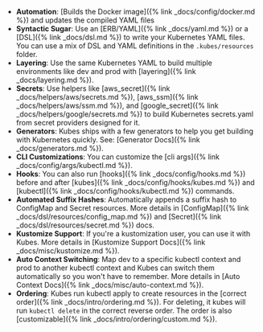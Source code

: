 * **Automation**: [Builds the Docker image]({% link _docs/config/docker.md %}) and updates the compiled YAML files
* **Syntactic Sugar**: Use an [ERB/YAML]({% link _docs/yaml.md %}) or a [DSL]({% link _docs/dsl.md %}) to write your Kubernetes YAML files. You can use a mix of DSL and YAML definitions in the `.kubes/resources` folder.
* **Layering**: Use the same Kubernetes YAML to build multiple environments like dev and prod with [layering]({% link _docs/layering.md %}).
* **Secrets**: Use helpers like [aws_secret]({% link _docs/helpers/aws/secrets.md %}), [aws_ssm]({% link _docs/helpers/aws/ssm.md %}), and [google_secret]({% link _docs/helpers/google/secrets.md %}) to build Kubernetes secrets.yaml from secret providers designed for it.
* **Generators**: Kubes ships with a few generators to help you get building with Kubernetes quickly. See: [Generator Docs]({% link _docs/generators.md %}).
* **CLI Customizations**: You can customize the [cli args]({% link _docs/config/args/kubectl.md %}).
* **Hooks**: You can also run [hooks]({% link _docs/config/hooks.md %}) before and after [kubes]({% link _docs/config/hooks/kubes.md %}) and [kubectl]({% link _docs/config/hooks/kubectl.md %}) commands.
* **Automated Suffix Hashes**: Automatically appends a suffix hash to ConfigMap and Secret resources. More details in [ConfigMap]({% link _docs/dsl/resources/config_map.md %}) and [Secret]({% link _docs/dsl/resources/secret.md %}) docs.
* **Kustomize Support**: If you're a kustomization user, you can use it with Kubes. More details in [Kustomize Support Docs]({% link _docs/misc/kustomize.md %}).
* **Auto Context Switching**: Map dev to a specific kubectl context and prod to another kubectl context and Kubes can switch them automatically so you won't have to remember. More details in [Auto Context Docs]({% link _docs/misc/auto-context.md %}).
* **Ordering**: Kubes run kubectl apply to create resources in the [correct order]({% link _docs/intro/ordering.md %}). For deleting, it kubes will run `kubectl delete` in the correct reverse order. The order is also [customizable]({% link _docs/intro/ordering/custom.md %}).
